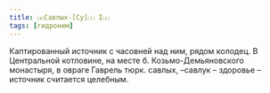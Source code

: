 ```yaml
---
title: ⒜Савлых-[Су]⒯ I⒵
tags: [гидроним]
---
```


Каптированный источник с часовней над ним, рядом колодец. В Центральной
котловине, на месте б. Козьмо-Демьяновского монастыря, в овраге Гаврель тюрк.
савлых, –савлук – здоровье – источник считается целебным.
